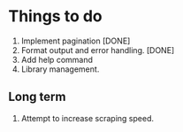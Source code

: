 # Things to do
1. Implement pagination [DONE]
2. Format output and error handling. [DONE]
3. Add help command
4. Library management.


## Long term
1. Attempt to increase scraping speed.